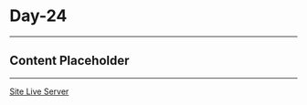 # Day-24

---

## Content Placeholder

---

[Site Live Server](https://krantos-dev.github.io/Day-24---Content-Placeholder/)

